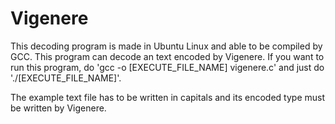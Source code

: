 # Vigenere

This decoding program is made in Ubuntu Linux and able to be compiled by GCC. This program can decode an text encoded by Vigenere. If you want to run this program, do 'gcc -o [EXECUTE_FILE_NAME] vigenere.c' and just do './[EXECUTE_FILE_NAME]'.

The example text file has to be written in capitals and its encoded type must be written by Vigenere.
